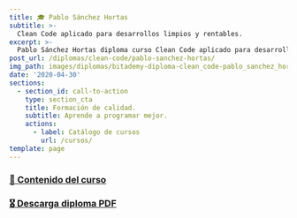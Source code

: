 ```yaml
---
title: 🎓 Pablo Sánchez Hortas
subtitle: >-
  Clean Code aplicado para desarrollos limpios y rentables.
excerpt: >-
  Pablo Sánchez Hortas diploma curso Clean Code aplicado para desarrollos limpios y rentables.
post_url: /diplomas/clean-code/pablo-sanchez-hortas/
img_path: images/diplomas/bitademy-diploma-clean_code-pablo_sanchez_hortas.jpg
date: '2020-04-30'
sections:
  - section_id: call-to-action
    type: section_cta
    title: Formación de calidad.
    subtitle: Aprende a programar mejor.
    actions:
      - label: Catálogo de cursos
        url: /cursos/
template: page
---
```


### [📗 Contenido del curso](/tutorial/clean-code/contenido)

### [🎖 Descarga diploma PDF](/images/diplomas/bitademy-diploma-clean_code-pablo_sanchez_hortas.pdf)
